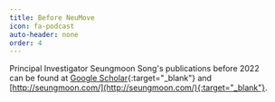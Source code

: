 ```yaml
---
title: Before NeuMove
icon: fa-podcast
auto-header: none
order: 4
---
```


Principal Investigator Seungmoon Song's publications before 2022\
can be found at [Google Scholar](https://scholar.google.com/citations?user=Ca2lQs8AAAAJ&hl=en&oi=ao
){:target="_blank"} and [http://seungmoon.com/](http://seungmoon.com/){:target="_blank"}.
